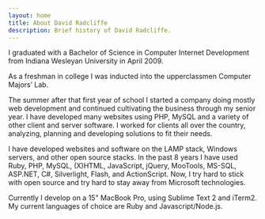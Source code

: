 ```yaml
---
layout: home
title: About David Radcliffe
description: Brief history of David Radcliffe.
---
```


I graduated with a Bachelor of Science in Computer Internet Development from Indiana Wesleyan University in April 2009.

As a freshman in college I was inducted into the upperclassmen Computer Majors’ Lab.

The summer after that first year of school I started a company doing mostly web development and continued cultivating the business through my senior year. I have developed many websites using PHP, MySQL and a variety of other client and server software. I worked for clients all over the country, analyzing, planning and developing solutions to fit their needs.

I have developed websites and software on the LAMP stack, Windows servers, and other open source stacks. In the past 8 years I have used Ruby, PHP, MySQL, (X)HTML, JavaScript, jQuery, MooTools, MS-SQL, ASP.NET, C#, Silverlight, Flash, and ActionScript. Now, I try hard to stick with open source and try hard to stay away from Microsoft technologies.

Currently I develop on a 15" MacBook Pro, using Sublime Text 2 and iTerm2. My current languages of choice are Ruby and Javascript/Node.js.
